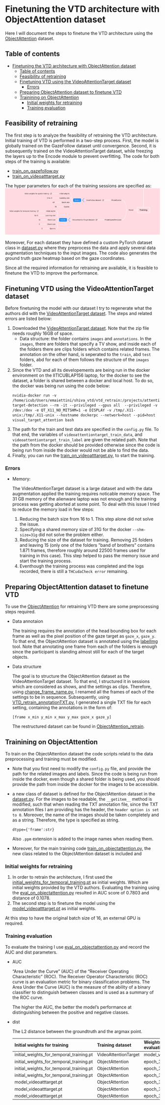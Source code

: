 # Finetuning the VTD architecture with ObjectAttention dataset
Here I will document the steps to finetune the VTD architecture using the [ObjectAttention](https://drive.google.com/drive/folders/1qr71qBfq6rkG4SXOFjZvb3GhOxx-3NRv?usp=sharing) dataset.

## Table of contents
- [Finetuning the VTD architecture with ObjectAttention dataset](#finetuning-the-vtd-architecture-with-objectattention-dataset)
  - [Table of contents](#table-of-contents)
  - [Feasibility of retraining](#feasibility-of-retraining)
  - [Finetuning VTD using the VideoAttentionTarget dataset](#finetuning-vtd-using-the-videoattentiontarget-dataset)
    - [Errors](#errors)
  - [Preparing ObjectAttention dataset to finetune VTD](#preparing-objectattention-dataset-to-finetune-vtd)
  - [Trainining on ObjectAttention](#trainining-on-objectattention)
    - [Initial weights for retraining](#initial-weights-for-retraining)
    - [Training evaluation](#training-evaluation)


## Feasibility of retraining
The first step is to analyze the feasibility of retraining the VTD architecture. Initial training of VTD is performed in a two-step process. First, the model is globally trained on the GazeFollow dataset until convergence. Second, it is subsequently trained on the VideoAttentionTarget dataset, while freezing the layers up
to the Encode module to prevent overfitting. The code for both steps of the training is available:
- [train_on_gazefollow.py](https://github.com/ejcgt/attention-target-detection/blob/master/train_on_gazefollow.py)
- [train_on_videoatttarget.py](https://github.com/ejcgt/attention-target-detection/blob/master/train_on_videoatttarget.py)

The hyper parameters for each of the training sessions are specified as:
<img src=img/hyperparam.png>

Moreover, For each dataset they have defined a custom PyTorch dataset class in [dataset.py](https://github.com/ejcgt/attention-target-detection/blob/master/dataset.py) where they preprocess the data and apply several data augmentation techniques to the input images. The code also generates the ground truth gaze heatmap based on the gaze coordinates.

Since all the required information for retraining are available, it is feasible to finetune the VTD to improve the performance.

## Finetuning VTD using the VideoAttentionTarget dataset 
Before finetuning the model with our dataset I try to regenerate what the authors did with the [VideoAttentionTarget dataset](https://www.dropbox.com/s/8ep3y1hd74wdjy5/videoattentiontarget.zip?dl=0). The steps and related errors are listed below:
1. Downloaded the [VideoAttentionTarget dataset](https://www.dropbox.com/s/8ep3y1hd74wdjy5/videoattentiontarget.zip?dl=0). Note that the zip file needs roughly 16GB of space.
   - Data structure: the folder contains `images` and `annotations`. In the `images`, there are folders that specify a TV show, and inside each of the folders there are clips folders which contains related frames. The annotation on the other hand, is seperated to the `train`, abd `test` folders, abd for each of them follows the structure of the `images` folder.
2. Since the VTD and all its developements are being run in the docker environment  on the IITICUBLAP156 laptop, for the docker to see the dataset, a folder is shared between a docker and local host. To do so, the docker was being run using the code below:
   ```
   nvidia-docker run -v /home/icub/Users/emaiettini/shiva_vtd/vtd_retrain:/projects/attention-target-detection --rm -it --privileged --gpus all  --privileged -v /dev:/dev -e QT_X11_NO_MITSHM=1 -e DISPLAY -v /tmp/.X11-unix:/tmp/.X11-unix --hostname dockerpc --network=host --pid=host visual_target_attention bash
   ``` 
3. The path for the train and test data are specified in the `config.py` file. To that end, the variables of `videoattentiontarget_train_data`, and `videoattentiontarget_train_label` are given the related path. Note that the path from the docker should be provided otherwise since the code is being run from inside the docker would not be able to find the data.
4. Finally, you can run the [train_on_videoatttarget.py](https://github.com/ejcgt/attention-target-detection/blob/master/train_on_videoatttarget.py), to start the training.
   
### Errors
- Memory:
  
    The VideoAttentionTarget dataset is a large dataset and with the data augmentation applied the training requires noticable memory space. The 31 GB memory of the alienware laptop was not enough and the training process was getting aborted at some point. To deal with this issue I tried to reduce the memory load in few steps:
  1. Reducing the batch size from 16 to 1. This step alone did not solve the issue.
  2. Specifying a shared memory size of 31G for the docker `--shm-size=31g` did not solve the problem either.
  3. Reducing the size of the dataset for training. Removing 25 folders and leaving 15 (only one of the folders "band of brothers" contains 1.871 frames, therefore roughly around 22500 frames used for training in this case). This step helped to pass the memory issue and start the training process.
  4. Eventhough the training process was completed and the logs recorded, there is still a `THCudaCheck error` remaining. 

## Preparing ObjectAttention dataset to finetune VTD
To use the [ObjectAttention](https://drive.google.com/drive/folders/1qr71qBfq6rkG4SXOFjZvb3GhOxx-3NRv?usp=sharing) for retraining VTD there are some preprocessing steps required.

- Data annotaion
  
  The training requires the annotation of the head bounding box for each frame as well as the pixel position of the gaze target as `gaze_x`, `gaze_y`. To that end, the ObjectAttention dataset is annotated using the [labelImg](https://github.com/heartexlabs/labelImg) tool. Note that annotating one frame from each of the folders is enough since the participant is standing almost still for each of the target objects.

- Data structure

    The goal is to structure the ObjectAttention dataset as the VideoAttentionTarget dataset. To that end, I structured it in sessions which are considered as shows, and the settings as clips. Therefore, using [change_frame_name.py](), I renamed all the frames of each of the settings to be in sequence. Subsequently, using [VTD_retrain_annotationTXT.py](), I generated a single TXT file for each setting, containing the annotations in the form of:
    ```
    [frame x_min y_min x_max y_max gaze_x gaze_y]
    ```

    The restructured dataset can be found in [ObjectAttention_retrain](https://drive.google.com/file/d/1ZeH0mFlE2gVtTLYsw48ERorzn0QQC1rS/view?usp=sharing).

## Trainining on ObjectAttention
To train on the ObjectAttention dataset the code scripts relatd to the data preprocessing and training must be modified. 

- Note that you first need to modify the `config.py` file, and provide the path for the related images and labels. Since the code is being run from inside the docker, even though a shared folder is being used, you should provide the path from inside the docker for the images to be accessible.
- a new class of dataset is defined for the ObjectAttention dataset in the [dataset.py](https://github.com/shivahanifi/visual-targets/blob/main/VTD_retrain/src/dataset.py). For the images to be readable, the `__getitem__` method is modified, such that when reading the TXT annotation file, since the TXT annotation files I am providing has the header, the `header option is set to 0`. Moreover, the name of the images should be taken completely and as a string. Therefore, the type is specified as string. 
  ```
  dtype={'frame':str}
  ```
  Also `.ppm` extension is added to the image names when reading them.
  
- Moreover, for the main training code [train_on_objectattention.py](), the new class related to the ObjectAttention dataset is included and 

### Initial weights for retraining
1. In order to retrain the architecture, I first used the [initial_weights_for_temporal_training.pt](https://www.dropbox.com/s/s9y65ajzjz4thve/initial_weights_for_temporal_training.pt) as initial weights. Which are initial weights provided by the VTD authors. Evaluating the training using the [eval_on_objectattention.py]() resulted in AUC score of 0.7803 and distance of 0.1078. 
2. The second step is to finetune the model using the [model_videoatttarget.pt](https://www.dropbox.com/s/ywd16kcv06vn93x/model_videoatttarget.pt) as initial weights.

At this step to have the original batch size of 16, an external GPU is required.

### Training evaluation
To evaluate the training I use [eval_on_objectattention.py]() and record the AUC and dist parameters.

- AUC
  
  “Area Under the Curve” (AUC) of the “Receiver Operating Characteristic” (ROC). The Receiver Operator Characteristic (ROC) curve is an evaluation metric for binary classification problems. The Area Under the Curve (AUC) is the measure of the ability of a binary classifier to distinguish between classes and is used as a summary of the ROC curve.

  The higher the AUC, the better the model’s performance at distinguishing between the positive and negative classes.

- dist

  The L2 distance between the groundtruth and the argmax point.

  |   Initial weights for training	|  Training dataset  	| 	Weights used for evaluation| AUC |  dist |	
  |---	|---	|---	|---	|---|
  |initial_weights_for_temporal_training.pt|  VideoAttentionTarget 	|  model_videoatttarget.pt  |0.8915 	|  0.1682| 
  |initial_weights_for_temporal_training.pt|  ObjectAttention 	|  epoch_3_weights.pt |0.8569 	|  0.0821|
  |initial_weights_for_temporal_training.pt|  ObjectAttention 	|  epoch_3_weights.pt |0.8334 	|  0.0876|
  |initial_weights_for_temporal_training.pt|  ObjectAttention 	|  epoch_3_weights.pt |0.8017 	|  0.0862|
  |  model_videoatttarget.pt 	|  ObjectAttention |epoch_3_weights.pt	|  0.8686 	|  0.1090 	|
  |  model_videoatttarget.pt 	|  ObjectAttention |epoch_3_weights.pt	|  0.8520 	|  0.1008 	|
  |  model_videoatttarget.pt 	|  ObjectAttention |epoch_3_weights.pt	|  0.8207 	|  0.0919 	|

